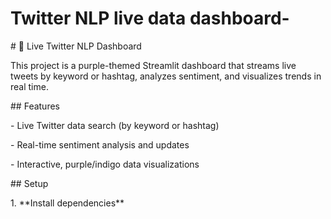 # Twitter NLP live data dashboard-

\# 💜 Live Twitter NLP Dashboard



This project is a purple-themed Streamlit dashboard that streams live tweets by keyword or hashtag, analyzes sentiment, and visualizes trends in real time.



\## Features



\- Live Twitter data search (by keyword or hashtag)

\- Real-time sentiment analysis and updates

\- Interactive, purple/indigo data visualizations



\## Setup



1\. \*\*Install dependencies\*\*  




